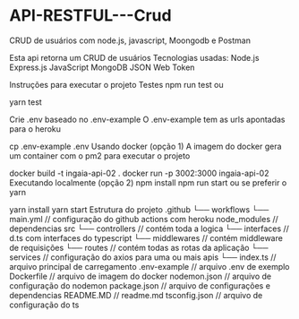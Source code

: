 # API-RESTFUL---Crud
CRUD de usuários com node.js, javascript, Moongodb e Postman 

Esta api retorna um  CRUD de usuários
Tecnologias usadas:
Node.js
Express.js
JavaScript
MongoDB
JSON Web Token

Instruções para executar o projeto
Testes
npm run test
ou

yarn test


Crie .env baseado no .env-example
O .env-example tem as urls apontadas para o heroku

cp .env-example .env
Usando docker (opção 1)
A imagem do docker gera um container com o pm2 para executar o projeto

docker build -t ingaia-api-02 .
docker run -p 3002:3000 ingaia-api-02
Executando localmente (opção 2)
npm install
npm run start
ou se preferir o yarn

yarn install
yarn start
Estrutura do projeto
.github
    └── workflows
            └── main.yml // configuração do github actions 
                            com heroku 
node_modules // dependencias
src
  └── controllers // contém toda a logica
  └── interfaces // d.ts com interfaces do typescript
  └── middlewares // contém middleware de requisições
  └── routes      // contém todas as rotas da aplicação
  └── services   // configuração do axios para uma ou mais apis
  └── index.ts    // arquivo principal de carregamento
.env-example // arquivo .env de exemplo
Dockerfile   // arquivo de imagem do docker
nodemon.json // arquivo de configuração do nodemon
package.json // arquivo de configurações e dependencias
README.MD    // readme.md
tsconfig.json // arquivo de configuração do ts
